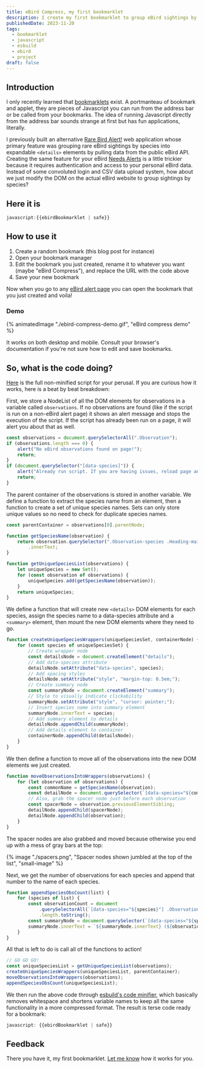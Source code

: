```yaml
---
title: eBird Compress, my first bookmarklet
description: I create my first bookmarklet to group eBird sightings by species
publishedDate: 2023-11-20
tags:
  - bookmarklet
  - javascript
  - esbuild
  - ebird
  - project
draft: false
---
```


## Introduction

I only recently learned that [bookmarklets](https://thehistoryoftheweb.com/postscript/wait-whats-a-bookmarklet/) exist. A portmanteau of bookmark and applet, they are pieces of Javascript you can run from the address bar or be called from your bookmarks. The idea of running Javascript directly from the address bar sounds strange at first but has fun applications, literally.

I previously built an alternative [Rare Bird Alert!](https://parkerdavis.dev/projects/rba/) web application whose primary feature was grouping rare eBird sightings by species into expandable `<details>` elements by pulling data from the public eBird API. Creating the same feature for your eBird [Needs Alerts](https://ebird.org/alerts) is a little trickier because it requires authentication and access to your personal eBird data. Instead of some convoluted login and CSV data upload system, how about we just modify the DOM on the actual eBird website to  group sightings by species?

## Here it is

<!-- prettier-ignore-start -->
```js
javascript:{{ebirdBookmarklet | safe}}
```
<!-- prettier-ignore-end -->

## How to use it

1. Create a random bookmark (this blog post for instance)
2. Open your bookmark manager
3. Edit the bookmark you just created, rename it to whatever you want (maybe "eBird Compress"), and replace the URL with the code above
4. Save your new bookmark

Now when you go to any [eBird alert page](https://ebird.org/alert/summary?sid=SN36093&sortBy=obsDt&o=desc) you can open the bookmark that you just created and voila! 

### Demo

{% animatedImage "./ebird-compress-demo.gif", "eBird compress demo" %}

It works on both desktop and mobile. Consult your browser's documentation if you're not sure how to edit and save bookmarks.

## So, what is the code doing?

[Here](https://github.com/parkerdavis1/eBird-compress-bookmarklet/blob/main/script.js) is the full non-minified script for your perusal. If you are curious how it works, here is a beat by beat breakdown:

First, we store a NodeList of all the DOM elements for observations in a variable called `observations`. If no observations are found (like if the script is run on a non-eBird alert page) it shows an alert message and stops the execution of the script. If the script has already been run on a page, it will alert you about that as well.

<!-- prettier-ignore-start -->
```js
const observations = document.querySelectorAll(".Observation");
if (observations.length === 0) {
	alert("No eBird observations found on page!");
	return;
}
if (document.querySelector("[data-species]")) {
	alert("Already run script. If you are having issues, reload page and try again.");
	return;
}
```
<!-- prettier-ignore-end -->

The parent container of the observations is stored in another variable. We define a function to extract the species name from an element, then a function to create a set of unique species names. Sets can only store unique values so no need to check for duplicate species names.

```js
const parentContainer = observations[0].parentNode;

function getSpeciesName(observation) {
	return observation.querySelector(".Observation-species .Heading-main")
		.innerText;
}

function getUniqueSpeciesList(observations) {
	let uniqueSpecies = new Set();
	for (const observation of observations) {
		uniqueSpecies.add(getSpeciesName(observation));
	}
	return uniqueSpecies;
}
```

We define a function that will create new `<details>` DOM elements for each species, assign the species name to a data-species attribute and a `<summary>` element, then mount the new DOM elements where they need to go.

```js
function createUniqueSpeciesWrappers(uniqueSpeciesSet, containerNode) {
	for (const species of uniqueSpeciesSet) {
		// Create wrapper node
		const detailsNode = document.createElement("details");
		// Add data-species attribute
		detailsNode.setAttribute("data-species", species);
		// Add spacing styles
		detailsNode.setAttribute("style", "margin-top: 0.5em;");
		// Create summary node
		const summaryNode = document.createElement("summary");
		// Style to visually indicate clickability
		summaryNode.setAttribute("style", "cursor: pointer;");
		// Insert species name into summary element
		summaryNode.innerText = species;
		// Add summary element to details
		detailsNode.appendChild(summaryNode);
		// Add details element to container
		containerNode.appendChild(detailsNode);
	}
}
```

We then define a function to move all of the observations into the new DOM elements we just created.

```js
function moveObservationsIntoWrappers(observations) {
	for (let observation of observations) {
		const commonName = getSpeciesName(observation);
		const detailNode = document.querySelector(`[data-species="${commonName}"]`);
		// Also, grab the spacer node just before each observation
		const spacerNode = observation.previousElementSibling;
		detailNode.appendChild(spacerNode);
		detailNode.appendChild(observation);
	}
}
```

The spacer nodes are also grabbed and moved because otherwise you end up with a mess of gray bars at the top:

{% image "./spacers.png", "Spacer nodes shown jumbled at the top of the list", "small-image" %}

Next, we get the number of observations for each species and append that number to the name of each species.

<!-- prettier-ignore-start -->
```js
function appendSpeciesObsCount(list) {
	for (species of list) {
		const observationCount = document
			.querySelectorAll(`[data-species="${species}"] .Observation`)
			.length.toString();
		const summaryNode = document.querySelector(`[data-species="${species}"] summary`);
		summaryNode.innerText = `${summaryNode.innerText} (${observationCount})`;
	}
}
```
<!-- prettier-ignore-end -->

All that is left to do is call all of the functions to action!

```js
// GO GO GO!
const uniqueSpeciesList = getUniqueSpeciesList(observations);
createUniqueSpeciesWrappers(uniqueSpeciesList, parentContainer);
moveObservationsIntoWrappers(observations);
appendSpeciesObsCount(uniqueSpeciesList);
```

We then run the above code through [esbuild's code minifier](https://esbuild.github.io/api/#minify), which basically removes whitespace and shortens variable names to keep all the same functionality in a more compressed format. The result is terse code ready for a bookmark:

<!-- prettier-ignore-start -->
```js
javascript: {{ebirdBookmarklet | safe}}
```
<!-- prettier-ignore-end -->

## Feedback

There you have it, my first bookmarklet. [Let me know](mailto:hello@parkerdavis.dev) how it works for you.
